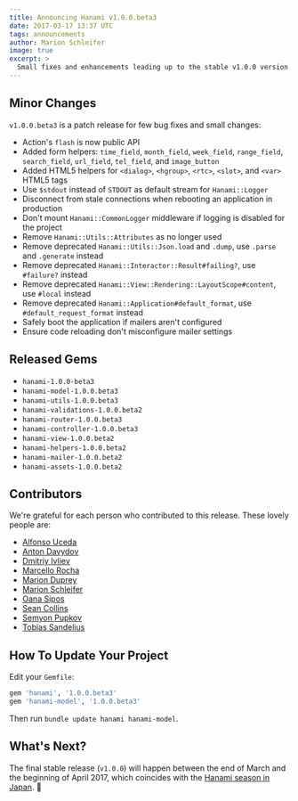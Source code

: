 ```yaml
---
title: Announcing Hanami v1.0.0.beta3
date: 2017-03-17 13:37 UTC
tags: announcements
author: Marion Schleifer
image: true
excerpt: >
  Small fixes and enhancements leading up to the stable v1.0.0 version
---
```


## Minor Changes

`v1.0.0.beta3` is a patch release for few bug fixes and small changes:

- Action's `flash` is now public API
- Added form helpers: `time_field`, `month_field`, `week_field`, `range_field`, `search_field`, `url_field`, `tel_field`, and `image_button`
- Added HTML5 helpers for `<dialog>`, `<hgroup>`, `<rtc>`, `<slot>`, and `<var>` HTML5 tags
- Use `$stdout` instead of `STDOUT` as default stream for `Hanami::Logger`
- Disconnect from stale connections when rebooting an application in production
- Don't mount `Hanami::CommonLogger` middleware if logging is disabled for the project
- Remove `Hanami::Utils::Attributes` as no longer used
- Remove deprecated `Hanami::Utils::Json.load` and `.dump`, use `.parse` and `.generate` instead
- Remove deprecated `Hanami::Interactor::Result#failing?`, use `#failure?` instead
- Remove deprecated `Hanami::View::Rendering::LayoutScope#content`, use `#local` instead
- Remove deprecated `Hanami::Application#default_format`, use `#default_request_format` instead
- Safely boot the application if mailers aren't configured
- Ensure code reloading don't misconfigure mailer settings

## Released Gems

- `hanami-1.0.0-beta3`
- `hanami-model-1.0.0.beta3`
- `hanami-utils-1.0.0.beta3`
- `hanami-validations-1.0.0.beta2`
- `hanami-router-1.0.0.beta3`
- `hanami-controller-1.0.0.beta3`
- `hanami-view-1.0.0.beta2`
- `hanami-helpers-1.0.0.beta2`
- `hanami-mailer-1.0.0.beta2`
- `hanami-assets-1.0.0.beta2`

## Contributors

We're grateful for each person who contributed to this release. These lovely people are:

- [Alfonso Uceda](https://github.com/AlfonsoUceda)
- [Anton Davydov](https://github.com/davydovanton)
- [Dmitriy Ivliev](https://github.com/moofkit)
- [Marcello Rocha](https://github.com/mereghost)
- [Marion Duprey](https://github.com/TiteiKo)
- [Marion Schleifer](https://github.com/marionschleifer)
- [Oana Sipos](https://github.com/oana-sipos)
- [Sean Collins](https://github.com/cllns)
- [Semyon Pupkov](https://github.com/artofhuman)
- [Tobias Sandelius](https://github.com/sandelius)

## How To Update Your Project

Edit your `Gemfile`:

```ruby
gem 'hanami', '1.0.0.beta3'
gem 'hanami-model', '1.0.0.beta3'
```

Then run `bundle update hanami hanami-model`.

## What's Next?

The final stable release (`v1.0.0`) will happen between the end of March and the beginning of April 2017, which coincides with the [Hanami season in Japan](http://www.japan-guide.com/sakura/). 🌸
